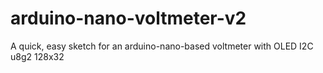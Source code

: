 # arduino-nano-voltmeter-v2
A quick, easy sketch for an arduino-nano-based voltmeter with OLED I2C u8g2 128x32 
